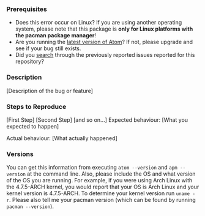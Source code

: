 ### Prerequisites
* Does this error occur on Linux? If you are using another operating system, please note that this package is **only for Linux platforms with the pacman package manager**!
* Are you running the [latest version of Atom](https://github.com/atom/atom/releases/latest)? If not, please upgrade and see if your bug still exists.
* Did you [search](https://github.com/issues?q=is%3Aissue+user%3Afusion809+-repo%3Alanguage-archlinux) through the previously reported issues reported for this repository?

### Description

[Description of the bug or feature]

### Steps to Reproduce

[First Step]
[Second Step]
[and so on...]
Expected behaviour: [What you expected to happen]

Actual behaviour: [What actually happened]

### Versions

You can get this information from executing `atom --version` and `apm --version` at the command line. Also, please include the OS and what version of the OS you are running. For example, if you were using Arch Linux with the 4.7.5-ARCH kernel, you would report that your OS is Arch Linux and your kernel version is 4.7.5-ARCH. To determine your kernel version run `uname -r`. Please also tell me your pacman version (which can be found by running `pacman --version`).

